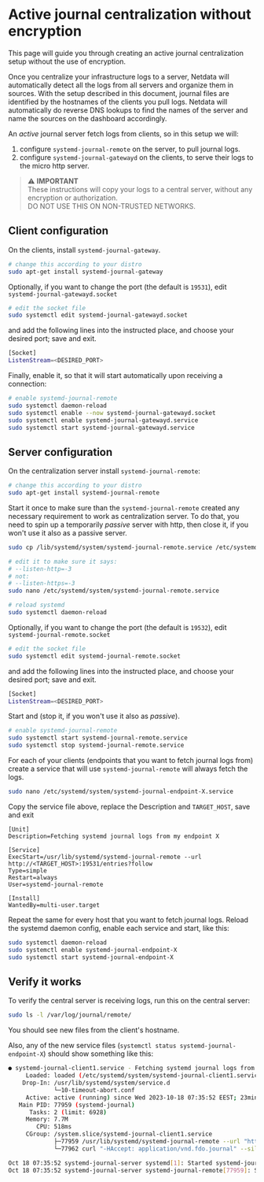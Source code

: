 # Active journal centralization without encryption

This page will guide you through creating an active journal centralization setup without the use of encryption.

Once you centralize your infrastructure logs to a server, Netdata will automatically detect all the logs from all
servers and organize them in sources.
With the setup described in this document, journal files are identified by the hostnames of the clients you pull logs.
Netdata will automatically do
reverse DNS lookups to find the names of the server and name the sources on the dashboard accordingly.

An _active_ journal server fetch logs from clients, so in this setup we will:

1. configure `systemd-journal-remote` on the server, to pull journal logs.
2. configure `systemd-journal-gatewayd` on the clients, to serve their logs to the micro http server.

> ⚠️ **IMPORTANT**<br/>
> These instructions will copy your logs to a central server, without any encryption or authorization.<br/>
> DO NOT USE THIS ON NON-TRUSTED NETWORKS.

## Client configuration

On the clients, install `systemd-journal-gateway`.

```bash
# change this according to your distro
sudo apt-get install systemd-journal-gateway
```

Optionally, if you want to change the port (the default is `19531`), edit `systemd-journal-gatewayd.socket`

```bash
# edit the socket file
sudo systemctl edit systemd-journal-gatewayd.socket
```

and add the following lines into the instructed place, and choose your desired port; save and exit.

```bash
[Socket]
ListenStream=<DESIRED_PORT>
```

Finally, enable it, so that it will start automatically upon receiving a connection:

```bash
# enable systemd-journal-remote
sudo systemctl daemon-reload 
sudo systemctl enable --now systemd-journal-gatewayd.socket
sudo systemctl enable systemd-journal-gatewayd.service
sudo systemctl start systemd-journal-gatewayd.service
```

## Server configuration

On the centralization server install `systemd-journal-remote`:

```bash
# change this according to your distro
sudo apt-get install systemd-journal-remote
```

Start it once to make sure than the `systemd-journal-remote` created any necessary requirement to work as centralization
server. To do that, you need to spin up a temporarily _passive_ server with http, then close it, if you won't use it 
also as a passive server.

```bash
sudo cp /lib/systemd/system/systemd-journal-remote.service /etc/systemd/system/

# edit it to make sure it says:
# --listen-http=-3
# not:
# --listen-https=-3
sudo nano /etc/systemd/system/systemd-journal-remote.service

# reload systemd
sudo systemctl daemon-reload
```

Optionally, if you want to change the port (the default is `19532`), edit `systemd-journal-remote.socket`

```bash
# edit the socket file
sudo systemctl edit systemd-journal-remote.socket
```

and add the following lines into the instructed place, and choose your desired port; save and exit.

```bash
[Socket]
ListenStream=<DESIRED_PORT>
```

Start and (stop it, if you won't use it also as _passive_).

```bash
# enable systemd-journal-remote
sudo systemctl start systemd-journal-remote.service
sudo systemctl stop systemd-journal-remote.service
```

For each of your clients (endpoints that you want to fetch journal logs from) create a service that will use
`systemd-journal-remote` will always fetch the logs.


```bash
sudo nano /etc/systemd/system/systemd-journal-endpoint-X.service 
```

Copy the service file above, replace the Description and `TARGET_HOST`, save and exit

```
[Unit]
Description=Fetching systemd journal logs from my endpoint X

[Service]
ExecStart=/usr/lib/systemd/systemd-journal-remote --url http://<TARGET_HOST>:19531/entries?follow
Type=simple
Restart=always
User=systemd-journal-remote

[Install]
WantedBy=multi-user.target
```

Repeat the same for every host that you want to fetch journal logs.
Reload the systemd daemon config, enable each service and start, like this:

```bash
sudo systemctl daemon-reload
sudo systemctl enable systemd-journal-endpoint-X 
sudo systemctl start systemd-journal-endpoint-X
```

## Verify it works

To verify the central server is receiving logs, run this on the central server:

```bash
sudo ls -l /var/log/journal/remote/
```

You should see new files from the client's hostname.

Also, any of the new service files (`systemctl status systemd-journal-endpoint-X`) should show something like this:

```bash
● systemd-journal-client1.service - Fetching systemd journal logs from 192.168.2.146
     Loaded: loaded (/etc/systemd/system/systemd-journal-client1.service; enabled; preset: disabled)
    Drop-In: /usr/lib/systemd/system/service.d
             └─10-timeout-abort.conf
     Active: active (running) since Wed 2023-10-18 07:35:52 EEST; 23min ago
   Main PID: 77959 (systemd-journal)
      Tasks: 2 (limit: 6928)
     Memory: 7.7M
        CPU: 518ms
     CGroup: /system.slice/systemd-journal-client1.service
             ├─77959 /usr/lib/systemd/systemd-journal-remote --url "http://192.168.2.146:19531/entries?follow"
             └─77962 curl "-HAccept: application/vnd.fdo.journal" --silent --show-error "http://192.168.2.146:19531/entries?follow"

Oct 18 07:35:52 systemd-journal-server systemd[1]: Started systemd-journal-client1.service - Fetching systemd journal logs from 192.168.2.146.
Oct 18 07:35:52 systemd-journal-server systemd-journal-remote[77959]: Spawning curl http://192.168.2.146:19531/entries?follow...
```